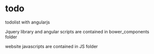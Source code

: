 todo
====

todolist with angularjs


Jquery library and angular scripts are contained in bower_components folder

website javascripts are contained in JS folder
